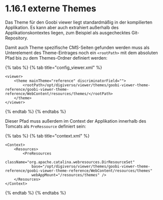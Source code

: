 # 1.16.1 externe Themes

Das Theme für den Goobi viewer liegt standardmäßig in der kompilierten Applikation. Es kann aber auch extrahiert außerhalb des Applikationskontextes liegen, zum Beispiel als ausgechecktes Git-Repository.

Damit auch Theme spezifische CMS-Seiten gefunden werden muss als Unterelement des Theme-Eintrages noch ein `<rootPath>` mit dem absoluten Pfad bis zu dem Themes-Ordner definiert werden:

{% tabs %}
{% tab title="config_viewer.xml" %}
```markup
<viewer>
    <theme mainTheme="reference" discriminatorField="">
        <rootPath>/opt/digiverso/viewer/themes/goobi-viewer-theme-reference/goobi-viewer-theme-reference/WebContent/resources/themes/</rootPath>
    </theme>
</viewer>
```
{% endtab %}
{% endtabs %}

Dieser Pfad muss außerdem im Context der Applikation innerhalb des Tomcats als `PreRessource` definiert sein:

{% tabs %}
{% tab title="context.xml" %}
```markup
<Context>
    <Resources>
        <PreResources 
            className="org.apache.catalina.webresources.DirResourceSet"
            base="/opt/digiverso/viewer/themes/goobi-viewer-theme-reference/goobi-viewer-theme-reference/WebContent/resources/themes"
            webAppMount="/resources/themes" />
    </Resources>
</Context>
```
{% endtab %}
{% endtabs %}
